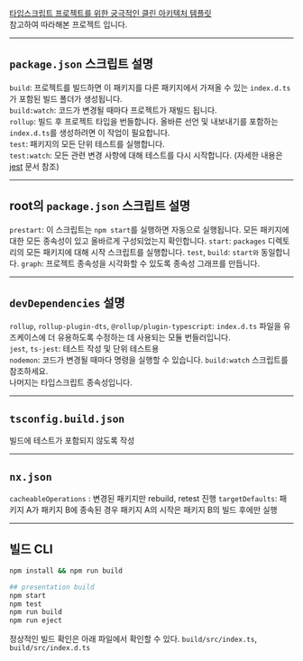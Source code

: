 [타입스크립트 프로젝트를 위한 궁극적인 클린 아키텍처 템플릿](https://velog.io/@lky5697/the-ultimate-clean-architecture-template-for-typescript-projects#%EC%9E%90%EC%84%B8%ED%95%9C-%EA%B5%AC%ED%98%84-%EA%B0%80%EC%9D%B4%EB%93%9C)  
참고하여 따라해본 프로젝트 입니다. 
  
---  

## `package.json` 스크립트 설명 
`build`: 프로젝트를 빌드하면 이 패키지를 다른 패키지에서 가져올 수 있는 `index.d.ts`가 포함된 빌드 폴더가 생성됩니다.  
`build:watch`: 코드가 변경될 때마다 프로젝트가 재빌드 됩니다.  
`rollup`: 빌드 후 프로젝트 타입을 번들합니다. 올바른 선언 및 내보내기를 포함하는 `index.d.ts`를 생성하려면 이 작업이 필요합니다.  
`test`: 패키지의 모든 단위 테스트를 실행합니다.  
`test:watch`: 모든 관련 변경 사항에 대해 테스트를 다시 시작합니다. (자세한 내용은 [jest](https://jestjs.io/docs/cli#--watch) 문서 참조)  

---  

## root의 `package.json` 스크립트 설명 
`prestart`: 이 스크립트는 `npm start`를 실행하면 자동으로 실행됩니다. 모든 패키지에 대한 모든 종속성이 있고 올바르게 구성되었는지 확인합니다.
`start`: `packages` 디렉토리의 모든 패키지에 대해 시작 스크립트를 실행합니다.
`test`, `build`: `start와` 동일합니다.
`graph`: 프로젝트 종속성을 시각화할 수 있도록 종속성 그래프를 만듭니다.


---  

## `devDependencies` 설명 
`rollup`, `rollup-plugin-dts`, `@rollup/plugin-typescript`: `index.d.ts` 파일을 유즈케이스에 더 유용하도록 수정하는 데 사용되는 모듈 번들러입니다.  
`jest`, `ts-jest`: 테스트 작성 및 단위 테스트용  
`nodemon`: 코드가 변경될 때마다 명령을 실행할 수 있습니다. `build:watch` 스크립트를 참조하세요.  
나머지는 타입스크립트 종속성입니다.  
  
---  


## `tsconfig.build.json`  
빌드에 테스트가 포함되지 않도록 작성

---  


## `nx.json`  
`cacheableOperations` : 변경된 패키지만 rebuild, retest 진행
`targetDefaults`: 패키지 A가 패키지 B에 종속된 경우 패키지 A의 시작은 패키지 B의 빌드 후에만 실행

---  


## 빌드 CLI 
``` bash
npm install && npm run build
```
```bash
## presentation build
npm start
npm test
npm run build
npm run eject
```
정상적인 빌드 확인은 아래 파일에서 확인할 수 있다.
`build/src/index.ts`, `build/src/index.d.ts`




